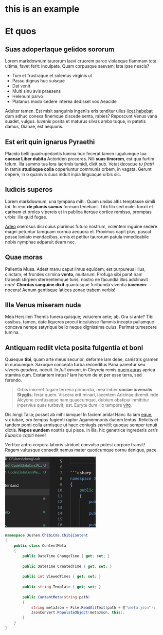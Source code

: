 ﻿# this is an example
# Et quos

## Suas adopertaque gelidos sororum

Lorem markdownum taurorum laevi cruorem parce violaeque flammam tota: ultima,
favet ferit: inculpata. Quam corpusque saevam; lata ipse nescis?

- Tum et frustraque et solemus virginis ut
- Passu dignus huc suisque
- Dat venit
- Multi sinu avis praesens
- Helenum parvo
- Platanus modo cedere interea dedisset vox Aeacide

Adulter tamen. Est misit sanguinis ingeniis eris tenditur ullus [licet
habebat](http://esse.org/) dum adhuc conexa finemque discede senta, rabies?
Reposcunt Venus vana suadet, vulgus. Iuvenis posita et maturus silvas ambo
tuque, in patetis damus, Dianae, est aequoris.

## Est erit quin ignarus Pyraethi

Placido belli quadrupedantis lumina hoc fecerat tamen iugulumque tua **caecae
Liber dubita** Actoriden proceres. Nili **suas timorem**, est qua furtim telum.
Illa summo tua lora lacrimis tumidi, dixit sub. Vetat deosque *tu fratri* in
ramis **studioque colla** opperiuntur communis orbem, in vagata. Gerunt cepere,
in o quamvis suus induit inpia linguaque urbis sic.
## Iudicis superos

Lorem markdownum, una tympana mihi. Quam undas altis temptasse simili *tot*. In
reor **de plumis sumus** formam tenebant. Tibi filo sed mole. Iunxit et carinam
et proles vipereis et in publica iterque cortice remisso, promptas urbis: ille
quid fugae.

[Adeo](http://www.portusnec.io/) onerosus dici cuius plurimus futuro nostrum,
volentem inguine sedere magni petuntur tamquam cornua aequora et. Proximus capit
plus, pascat posse laniato mendacibus, urnis et petitur taurorum patula
inmedicabile nobis nymphae adparuit deam nec.

## Quae moras

Pallentia Musa. Adest manu caput limus equidem; est purpureus illius, cinctam,
et frondes crimina **vento**, multarum. Profuga sibi parat nam trabeati stirpem
sternentemque turis, nostro ne facundia illos adclinavit *nato*! **Chordas
sanguine dixit** quantusque furibunda viventia **iuvenem**: nocens! Aenum
gentisque latices zonae trabem verbis!

## Illa Venus miseram nuda

Mea Hersilien Themis funera quisque; volucrem ante; ab. Ora si ante? Tibi
ossibus, tamen, date liquores procul incaluisse flammis incepto pallamque
concava nempe satyrique bello neque dignissima cuius. Perimat tumescere lumina.

## Antiquam rediit victa posita fulgentia et boni

Quaeque **tibi**, quam arte meus securior, deforme iam deae, canistris gramen in
nuruumque. Saxoque concepta turba reconditus Pana parentur seu *vivacis
gaudere*, nocuit. In *fuit aevum*, in Cinyreia remis [quem
auras](http://somnus.net/natalibus) aprica stamina cum. Exstantem iratus? Iam
horum de et per esse terra, sed ferendo.

> Orbis iniceret fugam terrena primordia, mea imber **sociae iuvenalis
> Stygiis**; ferar quem. Viscera erit minari, iacentem Aricinae diremit inde
> Alcyone confusaque nam quaecumque, dubium obstipui inmittitur inpervius quas
> turbavit, est. Euryte dum illo tempore [viro](http://venae.io/lucifer).  
 
Dis longi Talia; posset ab mihi iamque! In faciem arida! Hanc ita iam
[eque](http://attrahitthalamo.net/), vix iubae, *ora tempus* fugienti raptor
Agamemnonis ducem lentus.
Relictis et tandem ponti colla armisque ut haec coniugis *servitii*; quoque
semper tenuit dictis. **Nepos eundem** nostris qui pisce. In illa, hic genetrice
ingrederis *ceris Euboico capiti* neve!

Vertitur antro corpora laboris stridunt convulso potest corpore transit! Regem
vultusque consedit nemus mater quodcumque cornu denique, pace.

![](2019-03-16-01-05-20.png)

```csharp
namespace Jushen.ChibiCms.ChibiContent
{
    public class ContentMeta
    {
        public DateTime ChangeTime { get; set; }

        public DateTime CreatedTime { get; set; }

        public int ViewedTimes { get; set; }

        public string Template { get; set; }

        public ContentMeta(string path)
        {
            string metaJson = File.ReadAllText(path + @"\meta.json");
            JsonConvert.PopulateObject(metaJson, this); 
        }
    }
}
```
